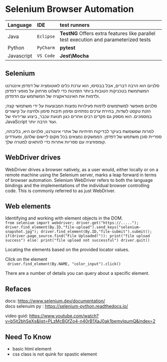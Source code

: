 # Selenium Browser Automation

| Language | IDE     | test runners                      |
| :-------- | :------- | :--------------------------------------- |
| Java | `Eclipse` | **TestNG** Offers extra features like parallel test execution and parameterized tests |
| Python | `PyCharm` | **pytest** |
| Javascript | `VS Code` | **Jest\Mocha** |

##  Selenium
סלניום הוא הרבה דברים, אבל בבסיסו, הוא ערכת כלים לאוטומציה של דפדפן אינטרנט המשתמשת בטכניקות הטובות ביותר הזמינות כדי לשלוט מרחוק על מופעי דפדפן ולדמות את האינטראקציה של המשתמש עם הדפדפן.

סלניום מאפשר למשתמשים לדמות פעילויות נפוצות המבוצעות על ידי משתמשי קצה; הזנת טקסט לשדות, בחירת ערכים נפתחים וסימון תיבות סימון ולחיצה על קישורים במסמכים. הוא מספק גם פקדים רבים אחרים כגון תנועת עכבר, ביצוע שרירותי של JavaScript ועוד הרבה יותר.

למרות שמשמשת בעיקר לבדיקות חזיתיות של אתרי אינטרנט, סלניום היא, בליבתה, ספריית סוכן משתמש של דפדפן. הממשקים נמצאים בכל מקום ליישום שלהם, ומעודדים קומפוזיציה עם ספריות אחרות כדי להתאים למטרה שלך.

##  WebDriver drives
WebDriver drives a browser natively, as a user would, either locally or on a remote machine using the Selenium server, marks a leap forward in terms of browser automation.
Selenium WebDriver refers to both the language bindings and the implementations of the individual browser controlling code. This is commonly referred to as just WebDriver.

## Web elements
Identifying and working with element objects in the DOM.</br>
`
from selenium import webdriver;
driver.get("https://.....");
driver.find_element(By.ID,"file-upload").send_keys("selenium-snapshot.jpg");
driver.find_element(By.ID,"file-submit").submit();
if(driver.page_source.find("File Uploaded!")):
    print("file upload success")
else:
    print("file upload not successful")
driver.quit()
`</br>

Locating the elements based on the provided locator values.

 Click on the element </br>
` driver.find_element(By.NAME, "color_input").click()`

There are a number of details you can query about a specific element.



## Refaces
docs: https://www.selenium.dev/documentation/ </br>
docs selenuim py : https://selenium-python.readthedocs.io/ </br>

video guid: https://www.youtube.com/watch?v=b5jt2bhSeXs&list=PLzMcBGfZo4-n40rB1XaJ0ak1bemvlqumQ&index=2

## Need To Know
- basic html element
- css class is not quink for spastic element
